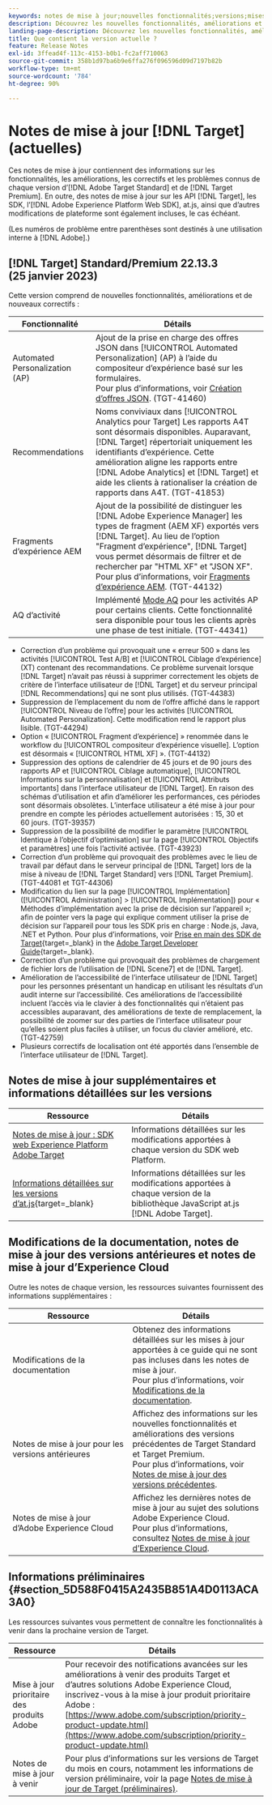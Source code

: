 ```yaml
---
keywords: notes de mise à jour;nouvelles fonctionnalités;versions;mises à jour;mise à jour;version;amélioration;améliorations;correctifs;correctifs de bogues
description: Découvrez les nouvelles fonctionnalités, améliorations et correctifs de la version actuelle dʼ [!DNL Adobe Target], notamment les SDK, les API et les bibliothèques JavaScript.
landing-page-description: Découvrez les nouvelles fonctionnalités, améliorations et correctifs de la version actuelle d’ [!DNL Adobe Target].
title: Que contient la version actuelle ?
feature: Release Notes
exl-id: 3ffead4f-113c-4153-b0b1-fc2aff710063
source-git-commit: 358b1d97ba6b9e6ffa276f096596d09d7197b82b
workflow-type: tm+mt
source-wordcount: '784'
ht-degree: 90%

---
```


# Notes de mise à jour [!DNL Target] (actuelles)

Ces notes de mise à jour contiennent des informations sur les fonctionnalités, les améliorations, les correctifs et les problèmes connus de chaque version d’[!DNL Adobe Target Standard] et de [!DNL Target Premium]. En outre, des notes de mise à jour sur les API [!DNL Target], les SDK, l’[!DNL Adobe Experience Platform Web SDK], at.js, ainsi que d’autres modifications de plateforme sont également incluses, le cas échéant.

(Les numéros de problème entre parenthèses sont destinés à une utilisation interne à [!DNL Adobe].)

## [!DNL Target] Standard/Premium 22.13.3 (25 janvier 2023)

Cette version comprend de nouvelles fonctionnalités, améliorations et de nouveaux correctifs :

| Fonctionnalité | Détails |
| --- | --- |
| Automated Personalization (AP) | Ajout de la prise en charge des offres JSON dans [!UICONTROL Automated Personalization] (AP) à l’aide du compositeur d’expérience basé sur les formulaires.<br>Pour plus d’informations, voir [Création d’offres JSON](/help/main/c-experiences/c-manage-content/create-json-offer.md). (TGT-41460) |
| Recommendations | Noms conviviaux dans [!UICONTROL Analytics pour Target] Les rapports A4T sont désormais disponibles. Auparavant, [!DNL Target] répertoriait uniquement les identifiants d’expérience. Cette amélioration aligne les rapports entre [!DNL Adobe Analytics] et [!DNL Target] et aide les clients à rationaliser la création de rapports dans A4T. (TGT-41853) |
| Fragments d’expérience AEM | Ajout de la possibilité de distinguer les [!DNL Adobe Experience Manager] les types de fragment (AEM XF) exportés vers [!DNL Target]. Au lieu de l’option &quot;Fragment d’expérience&quot;, [!DNL Target] vous permet désormais de filtrer et de rechercher par &quot;HTML XF&quot; et &quot;JSON XF&quot;. <br>Pour plus d’informations, voir [Fragments d’expérience AEM](/help/main/c-experiences/c-manage-content/aem-experience-fragments.md). (TGT-44132) |
| AQ d’activité | Implémenté [Mode AQ](/help/main/c-activities/c-activity-qa/activity-qa.md) pour les activités AP pour certains clients. Cette fonctionnalité sera disponible pour tous les clients après une phase de test initiale. (TGT-44341) |

* Correction d’un problème qui provoquait une « erreur 500 » dans les activités [!UICONTROL Test A/B] et [!UICONTROL Ciblage d’expérience] (XT) contenant des recommandations. Ce problème survenait lorsque [!DNL Target] n’avait pas réussi à supprimer correctement les objets de critère de l’interface utilisateur de [!DNL Target] et du serveur principal [!DNL Recommendations] qui ne sont plus utilisés. (TGT-44383)
* Suppression de l’emplacement du nom de l’offre affiché dans le rapport [!UICONTROL Niveau de l’offre] pour les activités [!UICONTROL Automated Personalization]. Cette modification rend le rapport plus lisible. (TGT-44294)
* Option « [!UICONTROL Fragment d’expérience] » renommée dans le workflow du [!UICONTROL compositeur d’expérience visuelle]. L’option est désormais « [!UICONTROL HTML XF] ». (TGT-44132)
* Suppression des options de calendrier de 45 jours et de 90 jours des rapports AP et [!UICONTROL Ciblage automatique], [!UICONTROL Informations sur la personnalisation] et [!UICONTROL Attributs importants] dans l’interface utilisateur de [!DNL Target]. En raison des schémas d’utilisation et afin d’améliorer les performances, ces périodes sont désormais obsolètes. L’interface utilisateur a été mise à jour pour prendre en compte les périodes actuellement autorisées : 15, 30 et 60 jours. (TGT-39357)
* Suppression de la possibilité de modifier le paramètre [!UICONTROL Identique à l’objectif d’optimisation] sur la page [!UICONTROL Objectifs et paramètres] une fois l’activité activée. (TGT-43923)
* Correction d’un problème qui provoquait des problèmes avec le lieu de travail par défaut dans le serveur principal de [!DNL Target] lors de la mise à niveau de [!DNL Target Standard] vers [!DNL Target Premium]. (TGT-44081 et TGT-44306)
* Modification du lien sur la page [!UICONTROL Implémentation] ([!UICONTROL Administration] > [!UICONTROL Implémentation]) pour « Méthodes d’implémentation avec la prise de décision sur l’appareil »; afin de pointer vers la page qui explique comment utiliser la prise de décision sur l’appareil pour tous les SDK pris en charge : Node.js, Java, .NET et Python. Pour plus d’informations, voir [Prise en main des SDK de Target](https://developer.adobe.com/target/implement/server-side/sdk-guides/getting-started/){target=_blank} in the [Adobe Target Developer Guide](https://developer.adobe.com/target/){target=_blank}.
* Correction d’un problème qui provoquait des problèmes de chargement de fichier lors de l’utilisation de [!DNL Scene7] et de [!DNL Target].
* Amélioration de l’accessibilité de l’interface utilisateur de [!DNL Target] pour les personnes présentant un handicap en utilisant les résultats d’un audit interne sur l’accessibilité. Ces améliorations de l’accessibilité incluent l’accès via le clavier à des fonctionnalités qui n’étaient pas accessibles auparavant, des améliorations de texte de remplacement, la possibilité de zoomer sur des parties de l’interface utilisateur pour qu’elles soient plus faciles à utiliser, un focus du clavier amélioré, etc.   (TGT-42759)
* Plusieurs correctifs de localisation ont été apportés dans l’ensemble de l’interface utilisateur de [!DNL Target].

## Notes de mise à jour supplémentaires et informations détaillées sur les versions

| Ressource | Détails |
|--- |--- |
| [Notes de mise à jour : SDK web Experience Platform Adobe Target](https://experienceleague.adobe.com/docs/experience-platform/edge/release-notes.html?lang=fr) | Informations détaillées sur les modifications apportées à chaque version du SDK web Platform. |
| [Informations détaillées sur les versions d’at.js](https://developer.adobe.com/target/implement/client-side/atjs/target-atjs-versions/){target=_blank} | Informations détaillées sur les modifications apportées à chaque version de la bibliothèque JavaScript at.js [!DNL Adobe Target]. |

## Modifications de la documentation, notes de mise à jour des versions antérieures et notes de mise à jour d’Experience Cloud

Outre les notes de chaque version, les ressources suivantes fournissent des informations supplémentaires :

| Ressource | Détails |
|--- |--- |
| Modifications de la documentation | Obtenez des informations détaillées sur les mises à jour apportées à ce guide qui ne sont pas incluses dans les notes de mise à jour.<br>Pour plus d’informations, voir [Modifications de la documentation](/help/main/r-release-notes/doc-change.md#reference_366123CF00994BACBBF9BBDF2C4D840C). |
| Notes de mise à jour pour les versions antérieures | Affichez des informations sur les nouvelles fonctionnalités et améliorations des versions précédentes de Target Standard et Target Premium.<br>Pour plus d’informations, voir [Notes de mise à jour des versions précédentes](/help/main/r-release-notes/release-notes-for-previous-releases.md). |
| Notes de mise à jour d’Adobe Experience Cloud | Affichez les dernières notes de mise à jour au sujet des solutions Adobe Experience Cloud.<br>Pour plus d’informations, consultez [Notes de mise à jour d’Experience Cloud](https://experienceleague.adobe.com/docs/release-notes/experience-cloud/current.html?lang=fr). |

## Informations préliminaires {#section_5D588F0415A2435B851A4D0113ACA3A0}

Les ressources suivantes vous permettent de connaître les fonctionnalités à venir dans la prochaine version de Target.

| Ressource | Détails |
|--- |--- |
| Mise à jour prioritaire des produits Adobe | Pour recevoir des notifications avancées sur les améliorations à venir des produits Target et d’autres solutions Adobe Experience Cloud, inscrivez-vous à la mise à jour produit prioritaire Adobe :<br>[https://www.adobe.com/subscription/priority-product-update.html](https://www.adobe.com/subscription/priority-product-update.html) |
| Notes de mise à jour à venir | Pour plus d’informations sur les versions de Target du mois en cours, notamment les informations de version préliminaire, voir la page [Notes de mise à jour de Target (préliminaires)](/help/main/r-release-notes/target-release-notes.md). |
